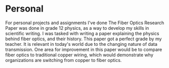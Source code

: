 # Personal
For personal projects and assignments I've done
  The Fiber Optics Research Paper was done in grade 12 physics, as a way to develop my skills in scientific writing. I was tasked with writing a paper explaining the physics behind fiber optics, and their history. This paper got a perfect grade by my teacher. It is relevant in today's world due to the changing nature of data transmission. One area for improvement in this paper would be to compare fiber optics to traditional copper wiring, which would demonstrate why organizations are switching from copper to fiber optics.
